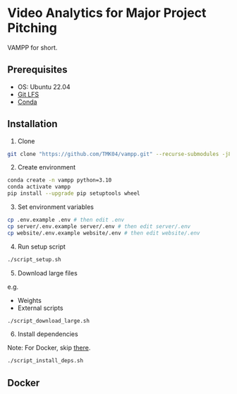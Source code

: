 # Video Analytics for Major Project Pitching

VAMPP for short.

## Prerequisites

- OS: Ubuntu 22.04
- [Git LFS][Git LFS]
- [Conda][Conda]

## Installation

1. Clone

```sh
git clone "https://github.com/TMK04/vampp.git" --recurse-submodules -j8
```

2. Create environment

```sh
conda create -n vampp python=3.10
conda activate vampp
pip install --upgrade pip setuptools wheel
```

3. Set environment variables

```sh
cp .env.example .env # then edit .env
cp server/.env.example server/.env # then edit server/.env
cp website/.env.example website/.env # then edit website/.env
```

4. Run setup script

```sh
./script_setup.sh
```

5. Download large files

e.g.

- Weights
- External scripts

```sh
./script_download_large.sh
```

6. Install dependencies

Note: For Docker, skip [there](#docker).

```sh
./script_install_deps.sh
```

## Docker

[Conda]: https://docs.conda.io/projects/miniconda/en/latest
[Git LFS]: https://git-lfs.github.com
